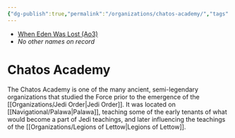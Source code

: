 ```yaml
---
{"dg-publish":true,"permalink":"/organizations/chatos-academy/","tags":["faction"]}
---
```


- [When Eden Was Lost (Ao3)](https://archiveofourown.org/works/19334440/chapters/45992584)
- *No other names on record*
# Chatos Academy

The Chatos Academy is one of the many ancient, semi-legendary organizations that studied the Force prior to the emergence of the [[Organizations/Jedi Order\|Jedi Order]]. It was located on [[Navigational/Palawa\|Palawa]], teaching some of the early tenants of what would become a part of Jedi teachings, and later influencing the teachings of the [[Organizations/Legions of Lettow\|Legions of Lettow]].



